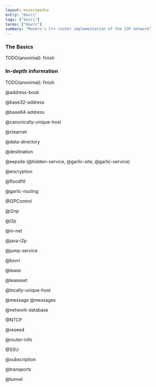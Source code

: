 ```yaml
---
layout: moneropedia
entry: "Kovri"
tags: ["kovri"]
terms: ["Kovri"]
summary: "Monero's C++ router implementation of the I2P network"
---
```


### The Basics

TODO(anonimal): finish

### In-depth information

TODO(anonimal): finish

@address-book

@base32-address

@base64-address

@canonically-unique-host

@clearnet

@data-directory

@destination

@eepsite (@hidden-service, @garlic-site, @garlic-service)

@encryption

@floodfill

@garlic-routing

@I2PControl

@i2np

@i2p

@in-net

@java-i2p

@jump-service

@kovri

@lease

@leaseset

@locally-unique-host

@message @messages

@network-database

@NTCP

@reseed

@router-info

@SSU

@subscription

@transports

@tunnel
